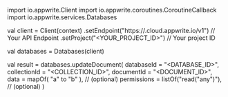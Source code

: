import io.appwrite.Client
import io.appwrite.coroutines.CoroutineCallback
import io.appwrite.services.Databases

val client = Client(context)
    .setEndpoint("https://<REGION>.cloud.appwrite.io/v1") // Your API Endpoint
    .setProject("<YOUR_PROJECT_ID>") // Your project ID

val databases = Databases(client)

val result = databases.updateDocument(
    databaseId = "<DATABASE_ID>", 
    collectionId = "<COLLECTION_ID>", 
    documentId = "<DOCUMENT_ID>", 
    data = mapOf( "a" to "b" ), // (optional)
    permissions = listOf("read("any")"), // (optional)
)